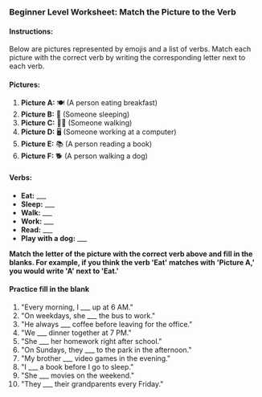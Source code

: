 ### Beginner Level Worksheet: Match the Picture to the Verb

#### Instructions:
Below are pictures represented by emojis and a list of verbs. Match each picture with the correct verb by writing the corresponding letter next to each verb.

#### Pictures:
1. **Picture A:** 🍽️ (A person eating breakfast)
2. **Picture B:** 🛌 (Someone sleeping)
3. **Picture C:** 🚶‍♂️ (Someone walking)
4. **Picture D:** 🖥️ (Someone working at a computer)
5. **Picture E:** 📚 (A person reading a book)
6. **Picture F:** 🐕 (A person walking a dog)

#### Verbs:
- **Eat:** ___
- **Sleep:** ___
- **Walk:** ___
- **Work:** ___
- **Read:** ___
- **Play with a dog:** ___

**Match the letter of the picture with the correct verb above and fill in the blanks. For example, if you think the verb 'Eat' matches with 'Picture A,' you would write 'A' next to 'Eat.'**

#### Practice fill in the blank

1. "Every morning, I ___ up at 6 AM."
2. "On weekdays, she ___ the bus to work."
3. "He always ___ coffee before leaving for the office."
4. "We ___ dinner together at 7 PM."
5. "She ___ her homework right after school."
6. "On Sundays, they ___ to the park in the afternoon."
7. "My brother ___ video games in the evening."
8. "I ___ a book before I go to sleep."
9. "She ___ movies on the weekend."
10. "They ___ their grandparents every Friday."
